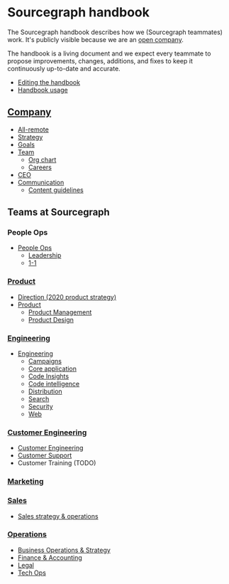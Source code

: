 # Sourcegraph handbook

The Sourcegraph handbook describes how we (Sourcegraph teammates) work. It's publicly visible because we are an [open company](../company/index.md#open-company).

The handbook is a living document and we expect every teammate to propose improvements, changes, additions, and fixes to keep it continuously up-to-date and accurate.

- [Editing the handbook](editing.md)
- [Handbook usage](usage.md)

## [Company](../company/index.md)

- [All-remote](../company/remote/index.md)
- [Strategy](../company/strategy.md)
- [Goals](../company/goals/index.md)
- [Team](../company/team/index.md)
  - [Org chart](../company/team/org_chart.md)
  - [Careers](../company/careers.md)
- [CEO](ceo/index.md)
- [Communication](communication/index.md)
  - [Content guidelines](communication/content_guidelines.md)

## Teams at Sourcegraph

### People Ops

- [People Ops](people-ops/index.md)
  - [Leadership](leadership/index.md)
  - [1-1](leadership/1-1.md)

### [Product](product/index.md)

- [Direction (2020 product strategy)](../direction/index.md)
- [Product](product/index.md)
  - [Product Management](product/product_management/index.md)
  - [Product Design](product/design/index.md)

### [Engineering](engineering/index.md)

<!-- When updating the engineering team list below, please also update company/team/org_chart.md. -->

- [Engineering](engineering/index.md)
  - [Campaigns](engineering/campaigns/index.md)
  - [Core application](engineering/core-application/index.md)
  - [Code Insights](engineering/code-insights/index.md)
  - [Code intelligence](engineering/code-intelligence/index.md)
  - [Distribution](engineering/distribution/index.md)
  - [Search](engineering/search/index.md)
  - [Security](engineering/security/index.md)
  - [Web](engineering/web/index.md)

### [Customer Engineering](ce/index.md)

- [Customer Engineering](ce/index.md)
- [Customer Support](ce/support.md)
- Customer Training (TODO)

### [Marketing](marketing/index.md)

### [Sales](sales/index.md)

- [Sales strategy & operations](sales/sales-ops/index.md)

### [Operations](ops/index.md)

- [Business Operations & Strategy](ops/bizops/index.md)
- [Finance & Accounting](ops/finance/index.md)
- [Legal](ops/legal/index.md)
- [Tech Ops](ops/tech-ops/index.md)

